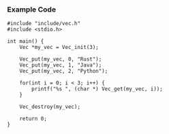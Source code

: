 ### Example Code
    #include "include/vec.h"
    #include <stdio.h>

    int main() {
        Vec *my_vec = Vec_init(3);

        Vec_put(my_vec, 0, "Rust");
        Vec_put(my_vec, 1, "Java");
        Vec_put(my_vec, 2, "Python");

        for(int i = 0; i < 3; i++) {
            printf("%s ", (char *) Vec_get(my_vec, i));
        }

        Vec_destroy(my_vec);

        return 0;
    }

